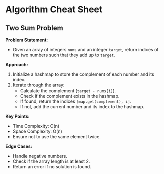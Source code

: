 # Algorithm Cheat Sheet

## Two Sum Problem

**Problem Statement:**
- Given an array of integers `nums` and an integer `target`, return indices of the two numbers such that they add up to `target`.

**Approach:**
1. Initialize a hashmap to store the complement of each number and its index.
2. Iterate through the array:
   - Calculate the complement (`target - nums[i]`).
   - Check if the complement exists in the hashmap.
   - If found, return the indices `[map.get(complement), i]`.
   - If not, add the current number and its index to the hashmap.

**Key Points:**
- Time Complexity: O(n)
- Space Complexity: O(n)
- Ensure not to use the same element twice.

**Edge Cases:**
- Handle negative numbers.
- Check if the array length is at least 2.
- Return an error if no solution is found.

